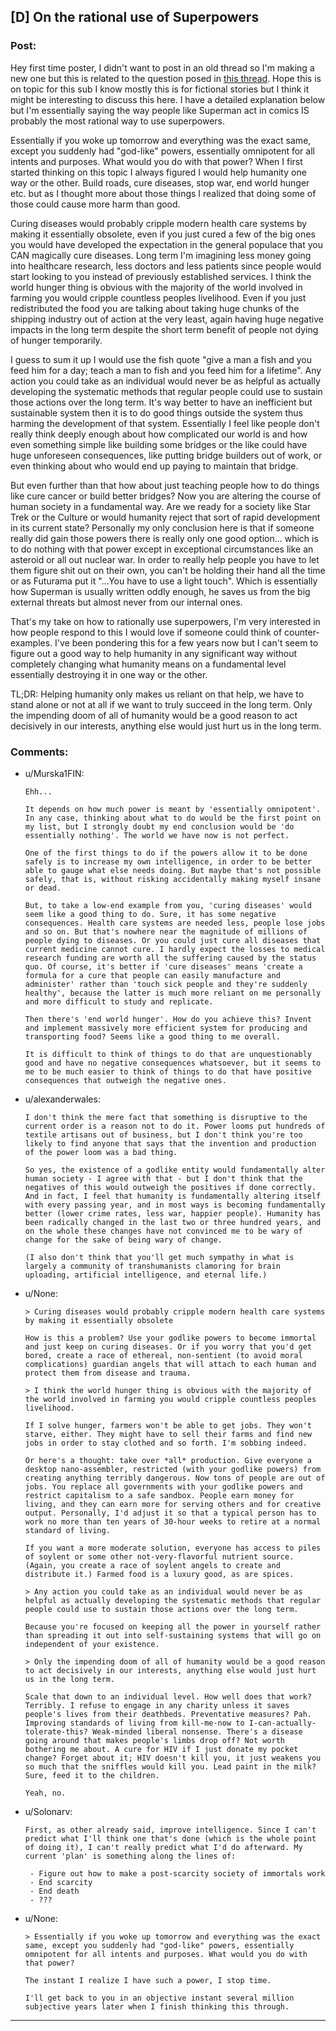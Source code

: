 ## [D] On the rational use of Superpowers

### Post:

Hey first time poster, I didn't want to post in an old thread so I'm making a new one but this is related to the question posed in [this thread](http://www.reddit.com/r/rational/comments/2jbfz5/d_q_whats_up_with_superman/).  Hope this is on topic for this sub I know mostly this is for fictional stories but I think it might be interesting to discuss this here. I have a detailed explanation below but I'm essentially saying the way people like Superman act in comics IS probably the most rational way to use superpowers.

Essentially if you woke up tomorrow and everything was the exact same, except you suddenly had "god-like" powers, essentially omnipotent for all intents and purposes. What would you do with that power? When I first started thinking on this topic I always figured I would help humanity one way or the other. Build roads, cure diseases, stop war, end world hunger etc. but as I thought more about those things I realized that doing some of those could cause more harm than good. 

Curing diseases would probably cripple modern health care systems by making it essentially obsolete, even if you just cured a few of the big ones you would have developed the expectation in the general populace that you CAN magically cure diseases.  Long term I'm imagining less money going into healthcare research, less doctors and less patients since people would start looking to you instead of previously established services. I think the world hunger thing is obvious with the majority of the world involved in farming you would cripple countless peoples livelihood. Even if you just redistributed the food you are talking about taking huge chunks of the shipping industry out of action at the very least, again having huge negative impacts in the long term despite the short term benefit of people not dying of hunger temporarily. 

I guess to sum it up I would use the fish quote "give a man a fish and you feed him for a day; teach a man to fish and you feed him for a lifetime". Any action you could take as an individual would never be as helpful as actually developing the systematic methods that regular people could use to sustain those actions over the long term. It's way better to have an inefficient but sustainable system then it is to do good things outside the system thus harming the development of that system.  Essentially I feel like people don't really think deeply enough about how complicated our world is and how even something simple like building some bridges or the like could have huge unforeseen consequences, like putting bridge builders out of work, or even thinking about who would end up paying to maintain that bridge. 

But even further than that how about just teaching people how to do things like cure cancer or build better bridges? Now you are altering the course of human society in a fundamental way. Are we ready for a society like Star Trek or the Culture or would humanity reject that sort of rapid development in its current state? Personally my only conclusion here is that if someone really did gain those powers there is really only one good option... which is to do nothing with that power except in exceptional circumstances like an asteroid or all out nuclear war. In order to really help people you have to let them figure shit out on their own, you can't be holding their hand all the time or as Futurama put it "...You have to use a light touch". Which is essentially how Superman is usually written oddly enough, he saves us from the big external threats but almost never from our internal ones. 

That's my take on how to rationally use superpowers, I'm very interested in how people respond to this I would love if someone could think of counter-examples. I've been pondering this for a few years now but I can't seem to figure out a good way to help humanity in any significant way without completely changing what humanity means on a fundamental level essentially destroying it in one way or the other.

TL;DR: Helping humanity only makes us reliant on that help, we have to stand alone or not at all if we want to truly succeed in the long term. Only the impending doom of all of humanity would be a good reason to act decisively in our interests, anything else would just hurt us in the long term. 


### Comments:

- u/Murska1FIN:
  ```
  Ehh...

  It depends on how much power is meant by 'essentially omnipotent'. In any case, thinking about what to do would be the first point on my list, but I strongly doubt my end conclusion would be 'do essentially nothing'. The world we have now is not perfect.

  One of the first things to do if the powers allow it to be done safely is to increase my own intelligence, in order to be better able to gauge what else needs doing. But maybe that's not possible safely, that is, without risking accidentally making myself insane or dead.

  But, to take a low-end example from you, 'curing diseases' would seem like a good thing to do. Sure, it has some negative consequences. Health care systems are needed less, people lose jobs and so on. But that's nowhere near the magnitude of millions of people dying to diseases. Or you could just cure all diseases that current medicine cannot cure. I hardly expect the losses to medical research funding are worth all the suffering caused by the status quo. Of course, it's better if 'cure diseases' means 'create a formula for a cure that people can easily manufacture and administer' rather than 'touch sick people and they're suddenly healthy', because the latter is much more reliant on me personally and more difficult to study and replicate.

  Then there's 'end world hunger'. How do you achieve this? Invent and implement massively more efficient system for producing and transporting food? Seems like a good thing to me overall. 

  It is difficult to think of things to do that are unquestionably good and have no negative consequences whatsoever, but it seems to me to be much easier to think of things to do that have positive consequences that outweigh the negative ones.
  ```

- u/alexanderwales:
  ```
  I don't think the mere fact that something is disruptive to the current order is a reason not to do it. Power looms put hundreds of textile artisans out of business, but I don't think you're too likely to find anyone that says that the invention and production of the power loom was a bad thing.

  So yes, the existence of a godlike entity would fundamentally alter human society - I agree with that - but I don't think that the negatives of this would outweigh the positives if done correctly. And in fact, I feel that humanity is fundamentally altering itself with every passing year, and in most ways is becoming fundamentally better (lower crime rates, less war, happier people). Humanity has been radically changed in the last two or three hundred years, and on the whole these changes have not convinced me to be wary of change for the sake of being wary of change.

  (I also don't think that you'll get much sympathy in what is largely a community of transhumanists clamoring for brain uploading, artificial intelligence, and eternal life.)
  ```

- u/None:
  ```
  > Curing diseases would probably cripple modern health care systems by making it essentially obsolete

  How is this a problem? Use your godlike powers to become immortal and just keep on curing diseases. Or if you worry that you'd get bored, create a race of ethereal, non-sentient (to avoid moral complications) guardian angels that will attach to each human and protect them from disease and trauma.

  > I think the world hunger thing is obvious with the majority of the world involved in farming you would cripple countless peoples livelihood.

  If I solve hunger, farmers won't be able to get jobs. They won't starve, either. They might have to sell their farms and find new jobs in order to stay clothed and so forth. I'm sobbing indeed.

  Or here's a thought: take over *all* production. Give everyone a desktop nano-assembler, restricted (with your godlike powers) from creating anything terribly dangerous. Now tons of people are out of jobs. You replace all governments with your godlike powers and restrict capitalism to a safe sandbox. People earn money for living, and they can earn more for serving others and for creative output. Personally, I'd adjust it so that a typical person has to work no more than ten years of 30-hour weeks to retire at a normal standard of living.

  If you want a more moderate solution, everyone has access to piles of soylent or some other not-very-flavorful nutrient source. (Again, you create a race of soylent angels to create and distribute it.) Farmed food is a luxury good, as are spices.

  > Any action you could take as an individual would never be as helpful as actually developing the systematic methods that regular people could use to sustain those actions over the long term.

  Because you're focused on keeping all the power in yourself rather than spreading it out into self-sustaining systems that will go on independent of your existence.

  > Only the impending doom of all of humanity would be a good reason to act decisively in our interests, anything else would just hurt us in the long term.

  Scale that down to an individual level. How well does that work? Terribly. I refuse to engage in any charity unless it saves people's lives from their deathbeds. Preventative measures? Pah. Improving standards of living from kill-me-now to I-can-actually-tolerate-this? Weak-minded liberal nonsense. There's a disease going around that makes people's limbs drop off? Not worth bothering me about. A cure for HIV if I just donate my pocket change? Forget about it; HIV doesn't kill you, it just weakens you so much that the sniffles would kill you. Lead paint in the milk? Sure, feed it to the children.

  Yeah, no.
  ```

- u/Solonarv:
  ```
  First, as other already said, improve intelligence. Since I can't predict what I'll think one that's done (which is the whole point of doing it), I can't really predict what I'd do afterward. My current 'plan' is something along the lines of:

   - Figure out how to make a post-scarcity society of immortals work
   - End scarcity
   - End death
   - ???
  ```

- u/None:
  ```
  > Essentially if you woke up tomorrow and everything was the exact same, except you suddenly had "god-like" powers, essentially omnipotent for all intents and purposes. What would you do with that power?

  The instant I realize I have such a power, I stop time.

  I'll get back to you in an objective instant several million subjective years later when I finish thinking this through.
  ```

---

